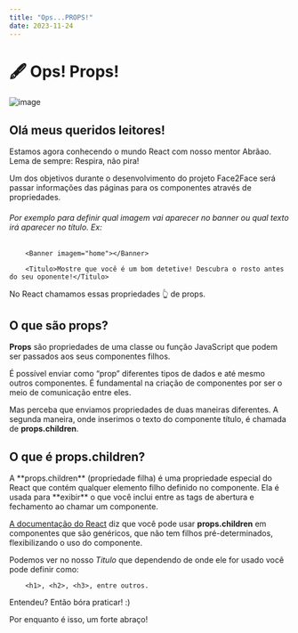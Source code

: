 ```yaml
---
title: "Ops...PROPS!"
date: 2023-11-24
---
```


# 🖋️ Ops! Props!

![image](https://github.com/jmtannus/Blog-DC23/assets/61756665/0dd69eda-4938-4761-a307-7c490a1004f8)

## Olá meus queridos leitores! 

Estamos agora conhecendo o mundo React com nosso mentor Abrãao. Lema de sempre: Respira, não pira!

Um dos objetivos durante o desenvolvimento do projeto Face2Face será passar informações das páginas para os componentes através de propriedades. 

<h6>Por exemplo para definir qual imagem vai aparecer no banner ou qual texto irá aparecer no título. Ex:</h6>

        <Banner imagem="home"></Banner>
          
        <Titulo>Mostre que você é um bom detetive! Descubra o rosto antes do seu oponente!</Titulo>

No React chamamos essas propriedades 👆 de props.        

## O que são props?

**Props** são propriedades de uma classe ou função JavaScript que podem ser passados aos seus componentes filhos. 

É possível enviar como “prop” diferentes tipos de dados e até mesmo outros componentes. 
É fundamental na criação de componentes por ser o meio de comunicação entre eles.

Mas perceba que enviamos propriedades de duas maneiras diferentes. A segunda maneira, onde inserimos o texto do componente título, é chamada de **props.children**.

<h2>O que é props.children?</h2>
A **props.children** (propriedade filha) é uma propriedade especial do React que contém qualquer elemento filho definido no componente. 
Ela é usada para **exibir** o que você inclui entre as tags de abertura e fechamento ao chamar um componente.

[A documentação do React](https://legacy.reactjs.org/docs/composition-vs-inheritance.html) diz que você pode usar **props.children** em componentes que são genéricos, que não tem filhos pré-determinados, flexibilizando o uso do componente. 

Podemos ver no nosso *Titulo* que dependendo de onde ele for usado você pode definir como:

        <h1>, <h2>, <h3>, entre outros.

        

Entendeu? Então bóra praticar! :)

Por enquanto é isso, um forte abraço!


